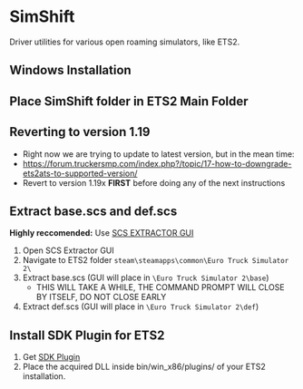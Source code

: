 SimShift
========

Driver utilities for various open roaming simulators, like ETS2.

## Windows Installation

## Place SimShift folder in ETS2 Main Folder

## Reverting to version 1.19
- Right now we are trying to update to latest version, but in the mean time:
- https://forum.truckersmp.com/index.php?/topic/17-how-to-downgrade-ets2ats-to-supported-version/
- Revert to version 1.19x **FIRST** before doing any of the next instructions

## Extract base.scs and def.scs 
**Highly reccomended:** Use [SCS EXTRACTOR GUI](https://github.com/Bluscream/SCS-Extractor-GUI/releases)
1. Open SCS Extractor GUI
2. Navigate to ETS2 folder `steam\steamapps\common\Euro Truck Simulator 2\`
3. Extract base.scs (GUI will place in `\Euro Truck Simulator 2\base`)
    - THIS WILL TAKE A WHILE, THE COMMAND PROMPT WILL CLOSE BY ITSELF, DO NOT CLOSE EARLY
4. Extract def.scs (GUI will place in `\Euro Truck Simulator 2\def`)

## Install SDK Plugin for ETS2
1. Get [SDK Plugin](https://github.com/nlhans/ets2-sdk-plugin/releases)
2. Place the acquired DLL inside bin/win_x86/plugins/ of your ETS2 installation. 


